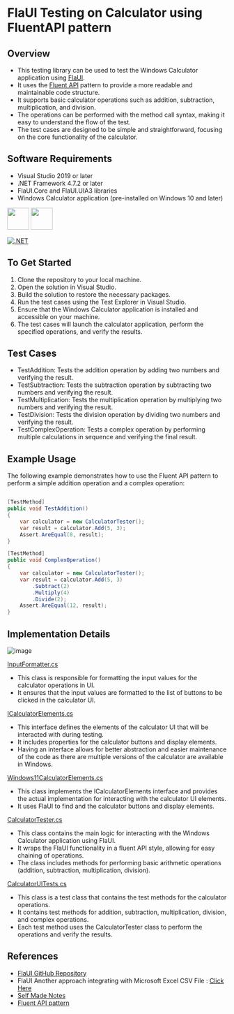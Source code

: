 # FlaUI Testing on Calculator using FluentAPI pattern

## Overview

- This testing library can be used to test the Windows Calculator application using [FlaUI](https://docs.google.com/document/d/1J81neFboMnpdDmU-KBTnSdujf7LQ52M2/edit?tab=t.0).
- It uses the [Fluent API](https://dotnettutorials.net/lesson/fluent-interface-design-pattern/) pattern to provide a more readable and maintainable code structure.
- It supports basic calculator operations such as addition, subtraction, multiplication, and division.
- The operations can be performed with the method call syntax, making it easy to understand the flow of the test.
- The test cases are designed to be simple and straightforward, focusing on the core functionality of the calculator.

## Software Requirements
- Visual Studio 2019 or later
- .NET Framework 4.7.2 or later
- FlaUI.Core and FlaUI.UIA3 libraries
- Windows Calculator application (pre-installed on Windows 10 and later)
  
<img height="50" src="https://github.com/user-attachments/assets/a3b58d87-a855-4cb4-98d5-21ff0b8ad2dc">
<img height="50" src="https://github.com/user-attachments/assets/4b87d884-6501-4f44-8c38-2aa2225f13aa">

[![.NET](https://skillicons.dev/icons?i=visualstudio,dotnet)](https://skillicons.dev)

## To Get Started
1. Clone the repository to your local machine.
2. Open the solution in Visual Studio.
3. Build the solution to restore the necessary packages.
4. Run the test cases using the Test Explorer in Visual Studio.
5. Ensure that the Windows Calculator application is installed and accessible on your machine.
6. The test cases will launch the calculator application, perform the specified operations, and verify the results.

## Test Cases
- TestAddition: Tests the addition operation by adding two numbers and verifying the result.
- TestSubtraction: Tests the subtraction operation by subtracting two numbers and verifying the result.
- TestMultiplication: Tests the multiplication operation by multiplying two numbers and verifying the result.
- TestDivision: Tests the division operation by dividing two numbers and verifying the result.
- TestComplexOperation: Tests a complex operation by performing multiple calculations in sequence and verifying the final result.

## Example Usage
The following example demonstrates how to use the Fluent API pattern to perform a simple addition operation and a complex operation:
```csharp

[TestMethod]
public void TestAddition()
{
	var calculator = new CalculatorTester();
	var result = calculator.Add(5, 3);
	Assert.AreEqual(8, result);
}

[TestMethod]
public void ComplexOperation()
{
	var calculator = new CalculatorTester();
	var result = calculator.Add(5, 3)
		.Subtract(2)
		.Multiply(4)
		.Divide(2);
	Assert.AreEqual(12, result);
}
```

## Implementation Details

![image](https://github.com/user-attachments/assets/470ca7d4-d042-407e-a8a8-da461e39dcdb)


[InputFormatter.cs](FlaUICalculatorTesting/FlaUICalculatorTesting/Helper/InputFormatter.cs) 

- This class is responsible for formatting the input values for the calculator operations in UI. 
- It ensures that the input values are formatted to the list of buttons to be clicked in the calculator UI.

[ICalculatorElements.cs](FlaUICalculatorTesting/FlaUICalculatorTesting/Models/ICalculatorElements.cs)
- This interface defines the elements of the calculator UI that will be interacted with during testing.
- It includes properties for the calculator buttons and display elements.
- Having an interface allows for better abstraction and easier maintenance of the code as there are multiple versions of the calculator are available in Windows.

[Windows11CalculatorElements.cs](FlaUICalculatorTesting/FlaUICalculatorTesting/Models/Windows11CalculatorElements.cs)
- This class implements the ICalculatorElements interface and provides the actual implementation for interacting with the calculator UI elements.
- It uses FlaUI to find and the calculator buttons and display elements.

[CalculatorTester.cs](FlaUICalculatorTesting/FlaUICalculatorTesting/CalculatorTester.cs)
- This class contains the main logic for interacting with the Windows Calculator application using FlaUI.
- It wraps the FlaUI functionality in a fluent API style, allowing for easy chaining of operations.
- The class includes methods for performing basic arithmetic operations (addition, subtraction, multiplication, division).

[CalculatorUITests.cs](FlaUICalculatorTesting/FlaUICalculatorTesting/CalculatorUITests.cs)
- This class is a test class that contains the test methods for the calculator operations.
- It contains test methods for addition, subtraction, multiplication, division, and complex operations.
- Each test method uses the CalculatorTester class to perform the operations and verify the results.

## References

- [FlaUI GitHub Repository](https://github.com/FlaUI/FlaUI)
- FlaUI Another approach integrating with Microsoft Excel CSV File : [Click Here](https://github.com/Srihari2025/FlaUI)
- [Self Made Notes](https://docs.google.com/document/d/1J81neFboMnpdDmU-KBTnSdujf7LQ52M2/edit?tab=t.0)
- [Fluent API pattern](https://dotnettutorials.net/lesson/fluent-interface-design-pattern/)
